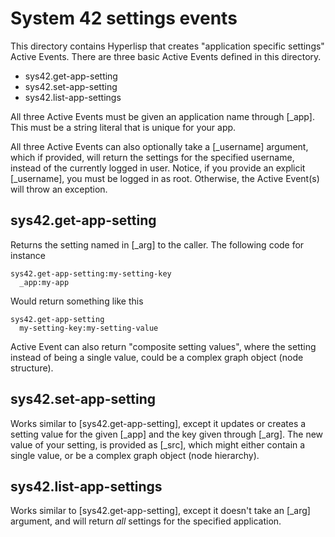System 42 settings events
===============

This directory contains Hyperlisp that creates "application specific settings" Active Events.
There are three basic Active Events defined in this directory.

* sys42.get-app-setting
* sys42.set-app-setting
* sys42.list-app-settings

All three Active Events must be given an application name through [_app]. This
must be a string literal that is unique for your app.

All three Active Events can also optionally take a [_username] argument, which if provided,
will return the settings for the specified username, instead of the currently logged in
user. Notice, if you provide an explicit [_username], you must be logged in as root.
Otherwise, the Active Event(s) will throw an exception.

## sys42.get-app-setting

Returns the setting named in [_arg] to the caller. The following code for instance

```
sys42.get-app-setting:my-setting-key
  _app:my-app
```

Would return something like this

```
sys42.get-app-setting
  my-setting-key:my-setting-value
```

Active Event can also return "composite setting values", where the setting instead of
being a single value, could be a complex graph object (node structure).

## sys42.set-app-setting

Works similar to [sys42.get-app-setting], except it updates or creates a setting value
for the given [_app] and the key given through [_arg]. The new value of your setting,
is provided as [_src], which might either contain a single value, or be a complex graph
object (node hierarchy).

## sys42.list-app-settings

Works similar to [sys42.get-app-setting], except it doesn't take an [_arg] argument, and 
will return *all* settings for the specified application.
